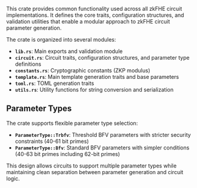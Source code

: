 This crate provides common functionality used across all zkFHE circuit implementations. It defines the core traits, configuration structures, and validation utilities that enable a modular approach to zkFHE circuit parameter generation.

The crate is organized into several modules:

- **`lib.rs`**: Main exports and validation module
- **`circuit.rs`**: Circuit traits, configuration structures, and parameter type definitions
- **`constants.rs`**: Cryptographic constants (ZKP modulus)
- **`template.rs`**: Main template generation traits and base parameters
- **`toml.rs`**: TOML generation traits
- **`utils.rs`**: Utility functions for string conversion and serialization

## Parameter Types

The crate supports flexible parameter type selection:

- **`ParameterType::Trbfv`**: Threshold BFV parameters with stricter security constraints (40-61 bit primes)
- **`ParameterType::Bfv`**: Standard BFV parameters with simpler conditions (40-63 bit primes including 62-bit primes)

This design allows circuits to support multiple parameter types while maintaining clean separation between parameter generation and circuit logic.